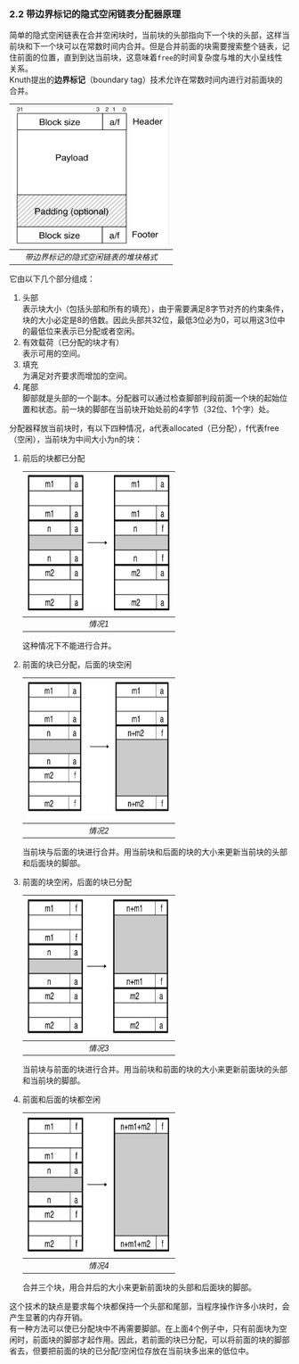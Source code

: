 ### 2.2 带边界标记的隐式空闲链表分配器原理

简单的隐式空闲链表在合并空闲块时，当前块的头部指向下一个块的头部，这样当前块和下一个块可以在常数时间内合并。但是合并前面的块需要搜索整个链表，记住前面的位置，直到到达当前块，这意味着`free`的时间复杂度与堆的大小呈线性关系。  
Knuth提出的**边界标记**（boundary tag）技术允许在常数时间内进行对前面块的合并。

|<img src="./linkedblocka.png" width=280 height=250 >|
|:--:|
|*带边界标记的隐式空闲链表的堆块格式*|

它由以下几个部分组成：  
1. 头部  
    表示块大小（包括头部和所有的填充），由于需要满足8字节对齐的约束条件，块的大小必定是8的倍数。因此头部共32位，最低3位必为0，可以用这3位中的最低位来表示已分配或者空闲。  
2. 有效载荷（已分配的块才有）  
    表示可用的空间。  
3. 填充  
    为满足对齐要求而增加的空间。  
4. 尾部  
    脚部就是头部的一个副本。分配器可以通过检查脚部判段前面一个块的起始位置和状态。前一块的脚部在当前块开始处前的4字节（32位、1个字）处。  
  
分配器释放当前块时，有以下四种情况，a代表allocated（已分配），f代表free（空闲），当前块为中间大小为n的块：  
1. 前后的块都已分配  
    
    |<img src="./coalesce1.png" width=260 height=250 >|
    |:--:|
    |*情况1*|
    
    这种情况下不能进行合并。  
2. 前面的块已分配，后面的块空闲  
    
    |<img src="./coalesce2.png" width=260 height=250 >|
    |:--:|
    |*情况2*|
    
    当前块与后面的块进行合并。用当前块和后面的块的大小来更新当前块的头部和后面块的脚部。  
3. 前面的块空闲，后面的块已分配  

    |<img src="./coalesce3.png" width=260 height=250 >|
    |:--:|
    |*情况3*|
    
    当前块与前面的块进行合并。用当前块和前面的块的大小来更新前面块的头部和当前块的脚部。  
4. 前面和后面的块都空闲  
    
    |<img src="./coalesce4.png" width=260 height=250 >|
    |:--:|
    |*情况4*|
    
    合并三个块，用合并后的大小来更新前面块的头部和后面块的脚部。  

这个技术的缺点是要求每个块都保持一个头部和尾部，当程序操作许多小块时，会产生显著的内存开销。  
有一种方法可以使已分配块中不再需要脚部。在上面4个例子中，只有前面块为空闲时，前面块的脚部才起作用。因此，若前面的块已分配，可以将前面的块的脚部省去，但要把前面的块的已分配/空闲位存放在当前块多出来的低位中。  


